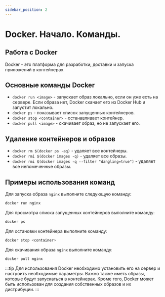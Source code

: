 ```yaml
---
sidebar_position: 2
---
```


# Docker. Начало. Команды.
## Работа с Docker

Docker - это платформа для разработки, доставки и запуска приложений в контейнерах.

## Основные команды Docker

- `docker run <image>` - запускает образ локально, если он уже есть на сервере. Если образа нет, Docker скачает его из Docker Hub и запустит локально.
- `docker ps` - показывает список запущенных контейнеров.
- `docker stop <container>` - останавливает контейнер.
- `docker pull <image>` - скачивает образ, но не запускает его.

## Удаление контейнеров и образов

- `docker rm $(docker ps -aq)` - удаляет все контейнеры.
- `docker rmi $(docker images -q)` - удаляет все образы.
- `docker rmi $(docker images -q --filter "dangling=true")` - удаляет все непомеченные образы.

## Примеры использования команд

Для запуска образа `nginx` выполните следующую команду:

```bash
docker run nginx
```

Для просмотра списка запущенных контейнеров выполните команду:

```bash
docker ps
```

Для остановки контейнера выполните команду:

```bash
docker stop <container>
```

Для скачивания образа `nginx` выполните команду:

```bash
docker pull nginx
```
:::tip
Для использования Docker необходимо установить его на сервер и настроить необходимые параметры. Важно также иметь образы, которые будут запускаться в контейнерах. Кроме того, Docker может быть использован для создания собственных образов и их дистрибуции.
:::